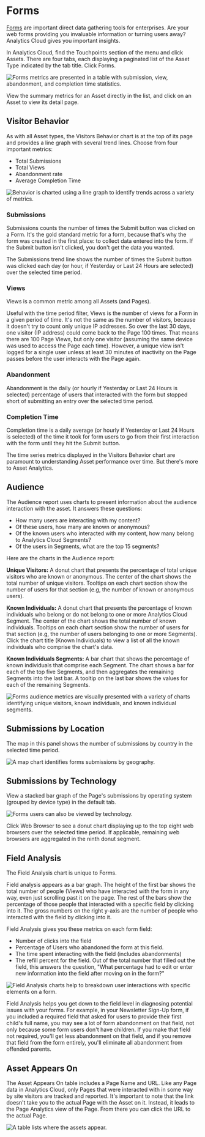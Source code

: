 # Forms

[Forms](https://learn.liferay.com/dxp/7.x/en/process-automation/forms/user-guide/introduction-to-forms.html) are important direct data gathering tools for enterprises. Are your web forms providing you invaluable information or turning users away? Analytics Cloud gives you important insights.

In Analytics Cloud, find the Touchpoints section of the menu and click Assets. There are four tabs, each displaying a paginated list of the Asset Type indicated by the tab title. Click Forms.

![Forms metrics are presented in a table with submission, view, abandonment, and completion time statistics.](forms/images/01.png)

View the summary metrics for an Asset directly in the list, and click on an Asset to view its detail page.

## Visitor Behavior

As with all Asset types, the Visitors Behavior chart is at the top of its page and provides a line graph with several trend lines. Choose from four important metrics:

* Total Submissions
* Total Views
* Abandonment rate
* Average Completion Time

![Behavior is charted using a line graph to identify trends across a variety of metrics.](forms/images/02.png)

### Submissions

Submissions counts the number of times the Submit button was clicked on a Form. It's the gold standard metric for a form, because that's why the form was created in the first place: to collect data entered into the form. If the Submit button isn't clicked, you don't get the data you wanted.

The Submissions trend line shows the number of times the Submit button was clicked each day (or hour, if Yesterday or Last 24 Hours are selected) over the selected time period.

### Views

Views is a common metric among all Assets (and Pages).

Useful with the time period filter, Views is the number of views for a Form in a given period of time. It's not the same as the number of visitors, because it doesn't try to count only unique IP addresses. So over the last 30 days, one visitor (IP address) could come back to the Page 100 times. That means there are 100 Page Views, but only one visitor (assuming the same device was used to access the Page each time). However, a unique view isn't logged for a single user unless at least 30 minutes of inactivity on the Page passes before the user interacts with the Page again.

### Abandonment

Abandonment is the daily (or hourly if Yesterday or Last 24 Hours is selected) percentage of users that interacted with the form but stopped short of submitting an entry over the selected time period.

### Completion Time

Completion time is a daily average (or hourly if Yesterday or Last 24 Hours is selected) of the time it took for form users to go from their first interaction with the form until they hit the Submit button.

The time series metrics displayed in the Visitors Behavior chart are paramount to understanding Asset performance over time. But there's more to Asset Analytics.

## Audience

The Audience report uses charts to present information about the audience interaction with the asset. It answers these questions:

* How many users are interacting with my content?
* Of these users, how many are known or anonymous?
* Of the known users who interacted with my content, how many belong to Analytics Cloud Segments?
* Of the users in Segments, what are the top 15 segments?

Here are the charts in the Audience report:

**Unique Visitors:** A donut chart that presents the percentage of total unique visitors who are known or anonymous. The center of the chart shows the total number of unique visitors. Tooltips on each chart section show the number of users for that section (e.g, the number of known or anonymous users).

**Known Individuals:** A donut chart that presents the percentage of known individuals who belong or do not belong to one or more Analytics Cloud Segment. The center of the chart shows the total number of known individuals. Tooltips on each chart section show the number of users for that section (e.g, the number of users belonging to one or more Segments). Click the chart title (Known Individuals) to view a list of all the known individuals who comprise the chart's data.

**Known Individuals Segments:** A bar chart that shows the percentage of known individuals that comprise each Segment. The chart shows a bar for each of the top five Segments, and then aggregates the remaining Segments into the last bar. A tooltip on the last bar shows the values for each of the remaining Segments.

![Forms audience metrics are visually presented with a variety of charts identifying unique visitors, known individuals, and known individual segments.](forms/images/03.png)

## Submissions by Location

The map in this panel shows the number of submissions by country in the selected time period.

![A map chart identifies forms submissions by geography.](forms/images/04.png)

## Submissions by Technology

View a stacked bar graph of the Page's submissions by operating system (grouped by device type) in the default tab.

![Forms users can also be viewed by technology.](forms/images/05.png)

Click Web Browser to see a donut chart displaying up to the top eight web browsers over the selected time period. If applicable, remaining web browsers are aggregated in the ninth donut segment.

## Field Analysis

The Field Analysis chart is unique to Forms.

Field analysis appears as a bar graph. The height of the first bar shows the total number of people (Views) who have interacted with the form in any way, even just scrolling past it on the page. The rest of the bars show the percentage of those people that interacted with a specific field by clicking into it. The gross numbers on the right y-axis are the number of people who interacted with the field by clicking into it.

Field Analysis gives you these metrics on each form field:

* Number of clicks into the field
* Percentage of Users who abandoned the form at this field.
* The time spent interacting with the field (includes abandonments)
* The refill percent for the field. Out of the total number that filled out the field, this answers the question, "What percentage had to edit or enter new information into the field after moving on in the form?"

![Field Analysis charts help to breakdown user interactions with specific elements on a form.](forms/images/06.png)

Field Analysis helps you get down to the field level in diagnosing potential issues with your forms. For example, in your Newsletter Sign-Up form, if you included a required field that asked for users to provide their first child's full name, you may see a lot of form abandonment on that field, not only because some form users don't have children. If you make that field not required, you'll get less abandonment on that field, and if you remove that field from the form entirely, you'll eliminate all abandonment from offended parents.

## Asset Appears On

The Asset Appears On table includes a Page Name and URL. Like any Page data in Analytics Cloud, only Pages that were interacted with in some way by site visitors are tracked and reported. It's important to note that the link doesn't take you to the actual Page with the Asset on it. Instead, it leads to the Page Analytics view of the Page. From there you can click the URL to the actual Page.

![A table lists where the assets appear.](forms/images/07.png)
